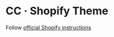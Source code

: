 # CC &middot; Shopify Theme

Follow [official Shopify instructions](https://shopify.dev/themes/getting-started/create)
